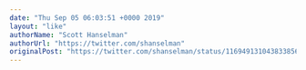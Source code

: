 ```yaml
---
date: "Thu Sep 05 06:03:51 +0000 2019"
layout: "like"
authorName: "Scott Hanselman"
authorUrl: "https://twitter.com/shanselman"
originalPost: "https://twitter.com/shanselman/status/1169491310438338562"
---
```


